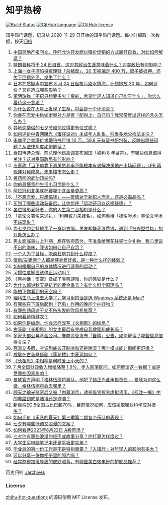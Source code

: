 # 知乎热榜
[![Build Status](https://github.com/ToWeLong/zhihu-hot-questions/workflows/CI/badge.svg)](https://github.com/ToWeLong/zhihu-hot-questions/actions)
[![GitHub language](https://img.shields.io/badge/language-golang-orange.svg)](https://golang.org/)
[![GitHub license](https://img.shields.io/github/license/ToWeLong/zhihu-hot-questions)](https://github.com/ToWeLong/zhihu-hot-questions/blob/main/LICENSE)

知乎热门话题，记录从 2020-11-29 日开始的知乎热门话题。每小时抓取一次数据，按天[归档](./archives)

<!-- BEGIN -->

1. [中国房地产报刊文，呼吁允许开发商以降价促销的方式展开自救，对此如何解读？](https://www.zhihu.com/question/618392209)
1. [特朗普称将于 24 日自首，这对其政治生涯意味着什么？对美政坛有何影响？](https://www.zhihu.com/question/618525860)
1. [上海一女子深陷投资理财「杀猪盘」，20 天被骗走 400 万，房子被抵押，还欠下巨额外债，发生了什么？](https://www.zhihu.com/question/618521264)
1. [日本在质疑声中宣布 8 月 24 日起核污染水排海，计划排放 30 年，如何评价？又将造成哪些影响？](https://www.zhihu.com/question/618538150)
1. [董明珠称「不招只想要多少工资的，希望年轻人知道自己能干什么」，你怎么看待这一言论？](https://www.zhihu.com/question/618374170)
1. [为什么说在火星上发现了生命，将会是一个坏消息？](https://www.zhihu.com/question/617326167)
1. [你会在恋爱中偷偷衡量对方是否「配得上」自己吗？我常常冒出这样的念头怎么办？](https://www.zhihu.com/question/617745812)
1. [异地恋情侣的七夕节如何过得更有仪式感？](https://www.zhihu.com/question/614078672)
1. [如何评价中青网曝光《蛋仔派对》未成年人乱象，引发多地公检法关注？](https://www.zhihu.com/question/618548990)
1. [电商平台卖廉价求婚钻戒月销 10 万，59.8 元有证书配包装，反映出哪些问题？从法律角度如何解读？](https://www.zhihu.com/question/618348979)
1. [泰国再选总理，前总理他信高调宣布回国「被判 8 年监禁」，有哪些信息值得关注？这对泰国政局有何影响？](https://www.zhihu.com/question/618537432)
1. [专家称「当下单靠下调房贷利率不能根本有效解决房地产市场问题」，LPR 再现非对称降息，未来楼市怎么走？](https://www.zhihu.com/question/618394981)
1. [黄药师的武功顶尖吗?](https://www.zhihu.com/question/330099240)
1. [你的最惬意的生活小习惯是什么？](https://www.zhihu.com/question/610153512)
1. [阿拉冠和北美联杯赛哪个含金量更高？](https://www.zhihu.com/question/618255137)
1. [「不想恋爱、只想搞钱」——爱情对于新职人而言，还是必需品吗？](https://www.zhihu.com/question/613869948)
1. [买到了哪些运动装备后，让你惊呼「运动还可以这样舒适」？](https://www.zhihu.com/question/615052164)
1. [各位摄影爱好者，你的人生第二台相机是什么？](https://www.zhihu.com/question/617466233)
1. [「拿论文署名来送礼」「利用权力来挂名」，如何看待「挂名学术」等论文学术不端现象？](https://www.zhihu.com/question/618344132)
1. [为七夕约会特地买了一身新衣服，男友却嫌我浪费钱，遇到「扫兴型性格」的对象怎么办？](https://www.zhihu.com/question/617928143)
1. [男友面临事业上升期，想存钱攒首付，不准备给我花钱买七夕礼物，我心里说不出的滋味，我该如何让自己自洽？](https://www.zhihu.com/question/617745810)
1. [一个人为了目标，能疯狂努力到什么程度？](https://www.zhihu.com/question/35306101)
1. [情侣/夫妻两个人都是健身爱好者，是一种什么样的体验？](https://www.zhihu.com/question/614926052)
1. [如何根据自己的身体情况进行适量的运动？](https://www.zhihu.com/question/617043336)
1. [习惯性崴脚应该停止运动吗？](https://www.zhihu.com/question/614834642)
1. [《黑神话：悟空》做成了类魂游戏，你的感受是什么？](https://www.zhihu.com/question/618245250)
1. [为什么都说秋天是抗老的黄金季节？有什么科学原理吗？](https://www.zhihu.com/question/615983142)
1. [能拍下你看到的天空吗？](https://www.zhihu.com/question/618304450)
1. [理科生马上进去大学了，学习用的话是选 Windows 系统还是 Mac?](https://www.zhihu.com/question/617593900)
1. [有哪些在下班后起到「充电」作用的晚间个护好物？](https://www.zhihu.com/question/617215515)
1. [有哪些劲风速干又不伤头发的吹风机推荐？](https://www.zhihu.com/question/615238041)
1. [如何看待檀健次？](https://www.zhihu.com/question/525368544)
1. [如果你是编剧，你会怎样改写《长相思》的结局？](https://www.zhihu.com/question/617355310)
1. [古装剧《长相思》的女主最后有完成自我救赎和成长吗？](https://www.zhihu.com/question/618126193)
1. [多家头部公募基金公司、券商资管发布「自购」公告，如何解读？哪些信息值得关注？](https://www.zhihu.com/question/618392020)
1. [高温又多雨，空调到底该开制冷和还是除湿？哪个模式能让房间更舒适？](https://www.zhihu.com/question/616795676)
1. [成毅在古装悬疑剧《莲花楼》中表现如何？](https://www.zhihu.com/question/613593467)
1. [《长相思》中相柳是何时爱上小夭的？](https://www.zhihu.com/question/616204641)
1. [7 月全国财政收入增幅降至 1.9%，步入回落区间，如何解读这一数据？或是受哪些因素影响？](https://www.zhihu.com/question/618531521)
1. [曼联官方声明「格林伍德将离队，他犯了错正为此承担责任」，曼联为何这么做，格林伍德将会去哪里？](https://www.zhihu.com/question/618481143)
1. [顾天之输光赌资后又被「内幕消息」诱惑借贷投资虚拟货币，《孤注一掷》中的套路到底是赌博还是诈骗？](https://www.zhihu.com/question/616198914)
1. [新毒株EG.5全国占比已超70%，目前情况如何，应该采取哪些科学应对措施？](https://www.zhihu.com/question/618355918)
1. [如何评价《乐队的夏天》第三季第二期各个乐队的表现？](https://www.zhihu.com/question/617954232)
1. [七夕有哪些低调又浪漫的文案？](https://www.zhihu.com/question/618550084)
1. [如何看待2023年8月22日 A股市场？](https://www.zhihu.com/question/618524030)
1. [七夕你有哪些浪漫的经历或故事分享？你打算怎样度过？](https://www.zhihu.com/question/618520751)
1. [大学生买电脑笔记本还是平板更实用？](https://www.zhihu.com/question/618517560)
1. [毕业后的第一份工作是不是特别重要？「入错行」对年轻人的影响有多大？](https://www.zhihu.com/question/617770565)
1. [可以分享一张你相册里的照片吗？](https://www.zhihu.com/question/617810835)
1. [经常熬夜加班导致的皮肤暗黄，有哪些美白效果好的护肤品推荐？](https://www.zhihu.com/question/615238035)

<!-- END -->

历史归档 [./archives](./archives)


### License
[zhihu-hot-questions](https://github.com/towelong/zhihu-hot-questions) 的源码使用 MIT License 发布。
